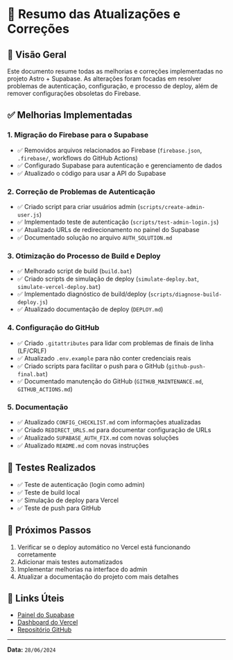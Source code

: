 # 📝 Resumo das Atualizações e Correções

## 🚀 Visão Geral
Este documento resume todas as melhorias e correções implementadas no projeto Astro + Supabase. As alterações foram focadas em resolver problemas de autenticação, configuração, e processo de deploy, além de remover configurações obsoletas do Firebase.

## ✅ Melhorias Implementadas

### 1. Migração do Firebase para o Supabase
- ✅ Removidos arquivos relacionados ao Firebase (`firebase.json`, `.firebase/`, workflows do GitHub Actions)
- ✅ Configurado Supabase para autenticação e gerenciamento de dados
- ✅ Atualizado o código para usar a API do Supabase

### 2. Correção de Problemas de Autenticação
- ✅ Criado script para criar usuários admin (`scripts/create-admin-user.js`)
- ✅ Implementado teste de autenticação (`scripts/test-admin-login.js`)
- ✅ Atualizado URLs de redirecionamento no painel do Supabase
- ✅ Documentado solução no arquivo `AUTH_SOLUTION.md`

### 3. Otimização do Processo de Build e Deploy
- ✅ Melhorado script de build (`build.bat`)
- ✅ Criado scripts de simulação de deploy (`simulate-deploy.bat`, `simulate-vercel-deploy.bat`)
- ✅ Implementado diagnóstico de build/deploy (`scripts/diagnose-build-deploy.js`)
- ✅ Atualizado documentação de deploy (`DEPLOY.md`)

### 4. Configuração do GitHub
- ✅ Criado `.gitattributes` para lidar com problemas de finais de linha (LF/CRLF)
- ✅ Atualizado `.env.example` para não conter credenciais reais
- ✅ Criado scripts para facilitar o push para o GitHub (`github-push-final.bat`)
- ✅ Documentado manutenção do GitHub (`GITHUB_MAINTENANCE.md`, `GITHUB_ACTIONS.md`)

### 5. Documentação
- ✅ Atualizado `CONFIG_CHECKLIST.md` com informações atualizadas
- ✅ Criado `REDIRECT_URLS.md` para documentar configuração de URLs
- ✅ Atualizado `SUPABASE_AUTH_FIX.md` com novas soluções
- ✅ Atualizado `README.md` com novas instruções

## 🧪 Testes Realizados
- ✅ Teste de autenticação (login como admin)
- ✅ Teste de build local
- ✅ Simulação de deploy para Vercel
- ✅ Teste de push para GitHub

## 📌 Próximos Passos
1. Verificar se o deploy automático no Vercel está funcionando corretamente
2. Adicionar mais testes automatizados
3. Implementar melhorias na interface do admin
4. Atualizar a documentação do projeto com mais detalhes

## 🔗 Links Úteis
- [Painel do Supabase](https://supabase.com/dashboard)
- [Dashboard do Vercel](https://vercel.com/dashboard)
- [Repositório GitHub](https://github.com/seu-dev-br/portifolio)

---

**Data:** `28/06/2024`
